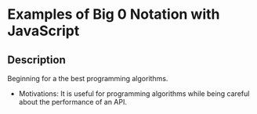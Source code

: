 # Examples of Big 0 Notation with JavaScript 

## Description
Beginning for a the best programming algorithms.

- Motivations:
It is useful for programming algorithms while being careful about the performance of an API.
